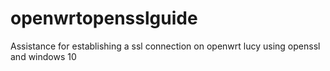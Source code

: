 # openwrtopensslguide
Assistance for establishing a ssl connection on openwrt lucy using openssl and windows 10
